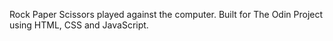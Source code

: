 Rock Paper Scissors played against the computer. Built for The Odin Project using HTML, CSS and JavaScript.



